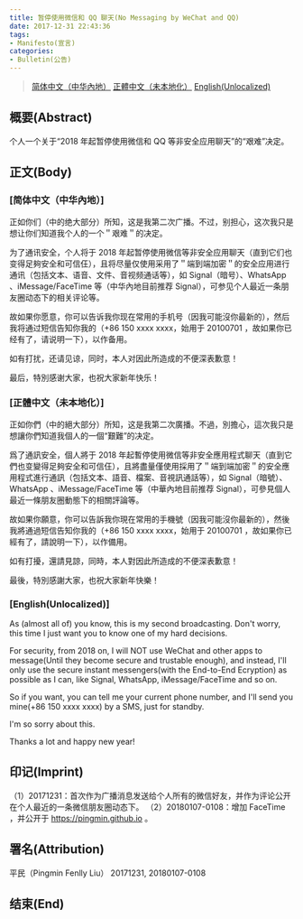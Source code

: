 ```yaml
---
title: 暂停使用微信和 QQ 聊天(No Messaging by WeChat and QQ)
date: 2017-12-31 22:43:36
tags:
- Manifesto(宣言)
categories:
- Bulletin(公告)
---
```


> [简体中文（中华內地）](#简体中文（中华內地）)
> [正體中文（未本地化）](#正體中文（未本地化）)
> [English(Unlocalized)](#English-Unlocalized)

## 概要(Abstract)

个人一个关于“2018 年起暂停使用微信和 QQ 等非安全应用聊天”的“艰难”决定。

## 正文(Body)

### [简体中文（中华內地）]

正如你们（中的绝大部分）所知，这是我第二次广播。不过，别担心，这次我只是想让你们知道我个人的一个＂艰难＂的决定。

为了通讯安全，个人将于 2018 年起暂停使用微信等非安全应用聊天（直到它们也变得足夠安全和可信仼），且将尽量仅使用采用了＂端到端加密＂的安全应用进行通讯（包括文本、语音、文件、音视频通话等），如 Signal（暗号）、WhatsApp 、iMessage/FaceTime 等（中华內地目前推荐 Signal），可参见个人最近一条朋友圈动态下的相关评论等。

故如果你愿意，你可以告诉我你现在常用的手机号（因我可能沒你最新的），然后我将通过短信告知你我的（+86 150 xxxx xxxx，始用于 20100701 ，故如果你已经有了，请说明一下），以作备用。

如有打扰，还请见谅，同时，本人对因此所造成的不便深表歉意！

最后，特別感谢大家，也祝大家新年快乐！


### [正體中文（未本地化）]

正如你們（中的絕大部分）所知，这是我第二次廣播。不過，別擔心，這次我只是想讓你們知道我個人的一個“艱難”的决定。

爲了通訊安全，個人將于 2018 年起暫停使用微信等非安全應用程式聊天（直到它們也变變得足夠安全和可信仼），且將盡量僅使用採用了＂端到端加密＂的安全應用程式進行通訊（包括文本、語音、檔案、音視訊通話等），如 Signal（暗號）、WhatsApp 、iMessage/FaceTime 等（中華內地目前推荐 Signal），可參見個人最近一條朋友圈動態下的相關評論等。

故如果你願意，你可以告訴我你現在常用的手機號（因我可能沒你最新的），然後我將通過短信告知你我的（+86 150 xxxx xxxx，始用于 20100701 ，故如果你已經有了，請說明一下），以作備用。

如有打擾，還請見諒，同時，本人對因此所造成的不便深表歉意！

最後，特別感謝大家，也祝大家新年快樂！


### [English(Unlocalized)]

As (almost all of) you know, this is my second broadcasting. Don't worry, this time I just want you to know one of my hard decisions.

For security, from 2018 on, I will NOT use WeChat and other apps to message(Until they become secure and trustable enough), and instead, I'll only use the secure instant messengers(with the End-to-End Ecryption) as possible as I can, like Signal, WhatsApp, iMessage/FaceTime and so on.

So if you want, you can tell me your current phone number, and I'll send you mine(+86 150 xxxx xxxx) by a SMS, just for standby.

I'm so sorry about this.

Thanks a lot and happy new year!

## 印记(Imprint)

（1）20171231：首次作为广播消息发送给个人所有的微信好友，并作为评论公开在个人最近的一条微信朋友圈动态下。
（2）20180107-0108：增加 FaceTime ，并公开于 https://pingmin.github.io 。

## 署名(Attribution)

平民（Pingmin Fenlly Liu）
20171231, 20180107-0108

## 结束(End)

